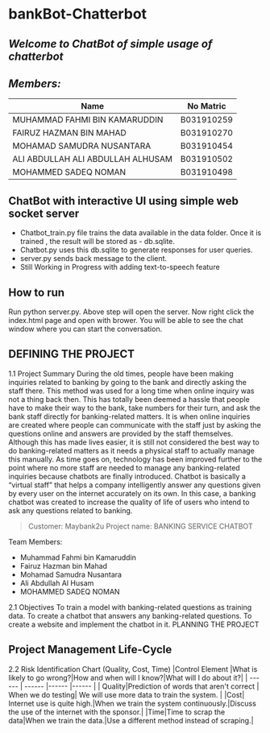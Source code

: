 # bankBot-Chatterbot
## _Welcome to ChatBot of simple usage of chatterbot_
## _Members:_
| Name | No Matric |
| ------ | ------ |
| MUHAMMAD FAHMI BIN KAMARUDDIN | B031910259|
| FAIRUZ HAZMAN BIN MAHAD   | B031910270|
| MOHAMAD SAMUDRA NUSANTARA | B031910454|
| ALI ABDULLAH ALI ABDULLAH ALHUSAM | B031910502|
| MOHAMMED SADEQ NOMAN  |  B031910498 |

## ChatBot with interactive UI using simple web socket server
- Chatbot_train.py file trains the data available in the data folder. Once it is trained , the result will be stored as - db.sqlite.
- Chatbot.py uses this db.sqlite to generate responses for user queries.
- server.py sends back message to the client.
- Still Working in Progress with adding text-to-speech feature
## How to run
Run python server.py.
Above step will open the server. Now right click the index.html page and open with brower. You will be able to see the chat window where you can start the conversation.

## DEFINING THE PROJECT
1.1 Project Summary
	During the old times, people have been making inquiries related to banking by going to the bank and directly asking the staff there. This method was used for a long time when online inquiry was not a thing back then. This has totally been deemed a hassle that people have to make their way to the bank, take numbers for their turn, and ask the bank staff directly for banking-related matters. It is when online inquiries are created where people can communicate with the staff just by asking the questions online and answers are provided by the staff themselves. Although this has made lives easier, it is still not considered the best way to do banking-related matters as it needs a physical staff to actually manage this manually. As time goes on, technology has been improved further to the point where no more staff are needed to manage any banking-related inquiries because chatbots are finally introduced. Chatbot is basically a “virtual staff” that helps a company intelligently answer any questions given by every user on the internet accurately on its own. In this case, a banking chatbot was created to increase the quality of life of users who intend to ask any questions related to banking.

>Customer: Maybank2u
>Project name: BANKING SERVICE CHATBOT

Team Members:
- Muhammad Fahmi bin Kamaruddin
- Fairuz Hazman bin Mahad
- Mohamad Samudra Nusantara
- Ali Abdullah Al Husam
- MOHAMMED SADEQ NOMAN
	
2.1 Objectives
To train a model with banking-related questions as training data.
To create a chatbot that answers any banking-related questions.
To create a website and implement the chatbot in it.
PLANNING THE PROJECT
## Project Management Life-Cycle


2.2 Risk Identification Chart (Quality, Cost, Time)
|Control Element |What is likely to go wrong?|How and when will I know?|What will I do about it?|
| ------ | ------ |------ |------ |
|  Quality|Prediction of words that aren't correct | When we do testing| We will use more data to train the system. |
|Cost| Internet use is quite high.|When we train the system continuously.|Discuss the use of the internet with the sponsor.|
|Time|Time to scrap the data|When we train the data.|Use a different method instead of scraping.|
